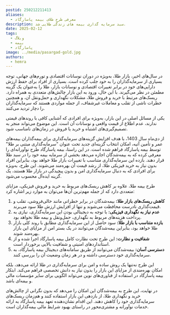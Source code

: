 ```yaml
---
postid: 250212211413
aliases:
  - معرفی طرح طلای بیمه پاسارگاد
description: سبد سرمایه گذاری بیمه های زندگی طلایی شد.
date: 2025-02-12
tags:
  - وبلاگ
  - بیمه
  - پاسارگاد
image: ../media/pasargad-gold.jpg
authors:
  - hemra
---
```



در سال‌های اخیر، بازار طلا، به‌ویژه در دوران نوسانات اقتصادی و تورم‌های جهانی، توجه بسیاری از سرمایه‌گذاران را به خود جلب کرده است. بسیاری از افراد برای حفظ ارزش دارایی‌های خود در برابر تغییرات اقتصادی و نوسانات بازار، طلا را به‌عنوان یک گزینه مطمئن در نظر می‌گیرند. با این حال، ورود به این بازار چالش‌های متعددی به همراه دارد. ریسک‌های مرتبط با خرید و فروش طلا، مشکلات نگهداری و حمل‌ونقل آن، و همچنین خطرات ناشی از تقلب و معاملات غیرشفاف، از جمله مواردی هستند که سرمایه‌گذاران را دچار تردید می‌کنند.

یکی از مسائل اصلی در این بازار، به‌ویژه برای افرادی که آشنایی کافی با روندهای قیمتی ندارند، عدم اطلاع از قیمت واقعی و نوسانات آن است. این موضوع می‌تواند منجر به تصمیم‌گیری‌های اشتباه و خرید یا فروش در زمان‌های نامناسب شود.

از دی‌ماه سال 1403، با هدف افزایش گزینه‌های سرمایه‌گذاری برای بیمه‌گذاران بیمه‌های عمر و تأمین آتیه، امکان انتخاب گزینه‌ای جدید تحت عنوان "سرمایه‌گذاری مبتنی بر طلا" توسط بیمه پاسارگاد فراهم شده است. در این راستا، بیمه پاسارگاد طرح نوآورانه‌ای را معرفی کرده که به بیمه‌شدگان اجازه می‌دهد بخشی از سرمایه بیمه خود را در سبد طلا قرار دهند. بازده این سرمایه‌گذاری متناسب با تغییرات بازار طلا خواهد بود، بنابراین افراد بدون نیاز به خرید فیزیکی طلا، از رشد قیمت آن بهره‌مند می‌شوند. این طرح، به‌ویژه برای افرادی که به دنبال سرمایه‌گذاری امن و بدون پیچیدگی در بازار طلا هستند، یک گزینه ایده‌آل محسوب می‌شود.

طرح بیمه طلا، علاوه بر کاهش ریسک‌های مربوط به خرید و فروش فیزیکی، مزایای متعددی دارد که از جمله مهم‌ترین آن‌ها می‌توان به موارد زیر اشاره کرد:

1. **کاهش ریسک‌های بازار طلا:** بیمه‌شدگان در برابر خطراتی مانند خالی‌فروشی، تقلب و قیمت‌گذاری نادرست محافظت می‌شوند و تنها از افزایش ارزش طلا سود می‌برند.
2. **عدم نیاز به نگهداری فیزیکی:** با توجه به دیجیتالی بودن این سرمایه‌گذاری، نیازی به پرداخت هزینه‌های مربوط به نگهداری، حمل‌ونقل و بیمه طلا نخواهد بود.
3. **بازده متناسب با بازار طلا:** سود حاصل از این سرمایه‌گذاری مطابق با روند کلی بازار طلا خواهد بود، بنابراین بیمه‌شدگان می‌توانند در یک بستر امن از مزایای این بازار بهره‌مند شوند.
4. **شفافیت و نظارت:** این طرح تحت نظارت کامل بیمه پاسارگاد اجرا شده و از استانداردهای امنیتی و شفافیت بالایی برخوردار است.
5. **دسترسی آسان:** بیمه‌شدگان می‌توانند از طریق سامانه‌های دیجیتال بیمه پاسارگاد، به سرمایه‌گذاری خود دسترسی داشته و در هر زمان وضعیت آن را بررسی کنند.

این طرح نه‌تنها یک روش ساده و امن برای سرمایه‌گذاری در طلا ارائه می‌دهد، بلکه امکان بهره‌مندی از مزایای این بازار را بدون نیاز به دانش تخصصی فراهم می‌کند. ابتکار بیمه پاسارگاد در استفاده از فناوری‌های نوین می‌تواند الگویی برای سایر مؤسسات مالی و بیمه‌ای باشد.

در نهایت، این طرح به بیمه‌شدگان این امکان را می‌دهد که بدون نگرانی از چالش‌های خرید و نگهداری طلا، از بازدهی این بازار استفاده کنند و هم‌زمان ریسک‌های سرمایه‌گذاری خود را کاهش دهند. این اقدام نشان‌دهنده تعهد بیمه پاسارگاد به ارائه خدمات نوآورانه و مشتری‌محور در راستای بهبود شرایط مالی بیمه‌گذاران است.

